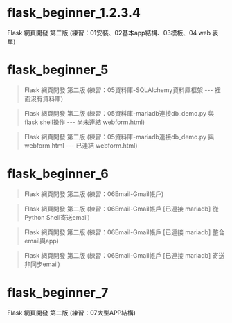 ﻿# flask_beginner_1.2.3.4
Flask 網頁開發 第二版 (練習：01安裝、02基本app結構、03模板、04 web 表單)

# flask_beginner_5
> Flask 網頁開發 第二版 (練習：05資料庫-SQLAlchemy資料庫框架 --- 裡面沒有資料庫)

> Flask 網頁開發 第二版 (練習：05資料庫-mariadb連接db_demo.py 與 flask shell操作 --- 尚未連結 webform.html)

> Flask 網頁開發 第二版 (練習：05資料庫-mariadb連接db_demo.py 與 webform.html --- 已連結 webform.html)

# flask_beginner_6
> Flask 網頁開發 第二版 (練習：06Email-Gmail帳戶)

> Flask 網頁開發 第二版 (練習：06Email-Gmail帳戶 [已連接 mariadb] 從Python Shell寄送email)

> Flask 網頁開發 第二版 (練習：06Email-Gmail帳戶 [已連接 mariadb] 整合email與app)

> Flask 網頁開發 第二版 (練習：06Email-Gmail帳戶 [已連接 mariadb] 寄送非同步email)

# flask_beginner_7
Flask 網頁開發 第二版 (練習：07大型APP結構)
